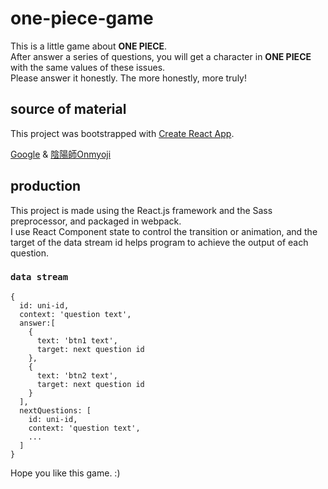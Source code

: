 # one-piece-game

This is a little game about **ONE PIECE**.<br>
After answer a series of questions, you will get a character in **ONE PIECE** with the same values of these issues.<br>
Please answer it honestly. The more honestly, more truly!

## source of material

This project was bootstrapped with [Create React App](https://github.com/facebook/create-react-app).

[Google](https://www.google.com.tw/imghp?hl=zh-TW&tab=wi&authuser=0) & [陰陽師Onmyoji](https://www.onmyojigame.com/zh/index.html)

## production

This project is made using the React.js framework and the Sass preprocessor, and packaged in webpack.<br>
I use React Component state to control the transition or animation, and the target of the data stream id helps program to achieve the output of each question.

### `data stream`
```
{
  id: uni-id,
  context: 'question text',
  answer:[
    {
      text: 'btn1 text',
      target: next question id
    },
    {
      text: 'btn2 text',
      target: next question id
    }
  ],
  nextQuestions: [
    id: uni-id,
    context: 'question text',
    ...
  ]
}
```

Hope you like this game. :)